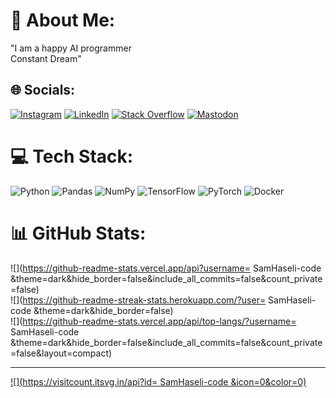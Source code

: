 # 💫 About Me:
"I am a happy AI programmer<br>Constant Dream"


## 🌐 Socials:
[![Instagram](https://img.shields.io/badge/Instagram-%23E4405F.svg?logo=Instagram&logoColor=white)](https://instagram.com/sam_hasel.i86) [![LinkedIn](https://img.shields.io/badge/LinkedIn-%230077B5.svg?logo=linkedin&logoColor=white)](https://linkedin.com/in/SamHaseli) [![Stack Overflow](https://img.shields.io/badge/-Stackoverflow-FE7A16?logo=stack-overflow&logoColor=white)](https://stackoverflow.com/users/SamHaseli) [![Mastodon](https://img.shields.io/badge/-MASTODON-%232B90D9?style=for-the-badge&logo=mastodon&logoColor=white)](https://mastodon.social/@SamHaseli) 

# 💻 Tech Stack:
![Python](https://img.shields.io/badge/python-3670A0?style=for-the-badge&logo=python&logoColor=ffdd54) ![Pandas](https://img.shields.io/badge/pandas-%23150458.svg?style=for-the-badge&logo=pandas&logoColor=white) ![NumPy](https://img.shields.io/badge/numpy-%23013243.svg?style=for-the-badge&logo=numpy&logoColor=white) ![TensorFlow](https://img.shields.io/badge/TensorFlow-%23FF6F00.svg?style=for-the-badge&logo=TensorFlow&logoColor=white) ![PyTorch](https://img.shields.io/badge/PyTorch-%23EE4C2C.svg?style=for-the-badge&logo=PyTorch&logoColor=white) ![Docker](https://img.shields.io/badge/docker-%230db7ed.svg?style=for-the-badge&logo=docker&logoColor=white)
# 📊 GitHub Stats:
![](https://github-readme-stats.vercel.app/api?username= SamHaseli-code &theme=dark&hide_border=false&include_all_commits=false&count_private=false)<br/>
![](https://github-readme-streak-stats.herokuapp.com/?user= SamHaseli-code &theme=dark&hide_border=false)<br/>
![](https://github-readme-stats.vercel.app/api/top-langs/?username= SamHaseli-code &theme=dark&hide_border=false&include_all_commits=false&count_private=false&layout=compact)

---
[![](https://visitcount.itsvg.in/api?id= SamHaseli-code &icon=0&color=0)](https://visitcount.itsvg.in)

<!-- Proudly created with GPRM ( https://gprm.itsvg.in ) -->
